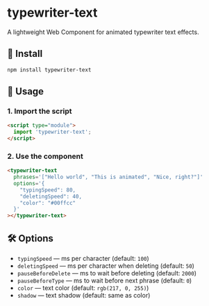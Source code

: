 # typewriter-text

A lightweight Web Component for animated typewriter text effects.

## 💾 Install

```bash
npm install typewriter-text
```

## 🚀 Usage

### 1. Import the script

```html
<script type="module">
  import 'typewriter-text';
</script>
```

### 2. Use the component

```html
<typewriter-text
  phrases='["Hello world", "This is animated", "Nice, right?"]'
  options='{
    "typingSpeed": 80,
    "deletingSpeed": 40,
    "color": "#00ffcc"
  }'
></typewriter-text>
```

## 🛠 Options

- `typingSpeed` — ms per character (default: `100`)
- `deletingSpeed` — ms per character when deleting (default: `50`)
- `pauseBeforeDelete` — ms to wait before deleting (default: `2000`)
- `pauseBeforeType` — ms to wait before next phrase (default: `0`)
- `color` — text color (default: `rgb(217, 0, 255)`)
- `shadow` — text shadow (default: same as color)
